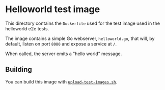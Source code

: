 # Helloworld test image

This directory contains the `Dockerfile` used for the test image used in the helloworld e2e tests.

The image contains a simple Go webserver, `helloworld.go`, that will, by default, listen on port `8080` and expose a service at `/`.

When called, the server emits a "hello world" message.

## Building
You can build this image with [`upload-test-images.sh`](/test/README.md#e2e-test-images).
